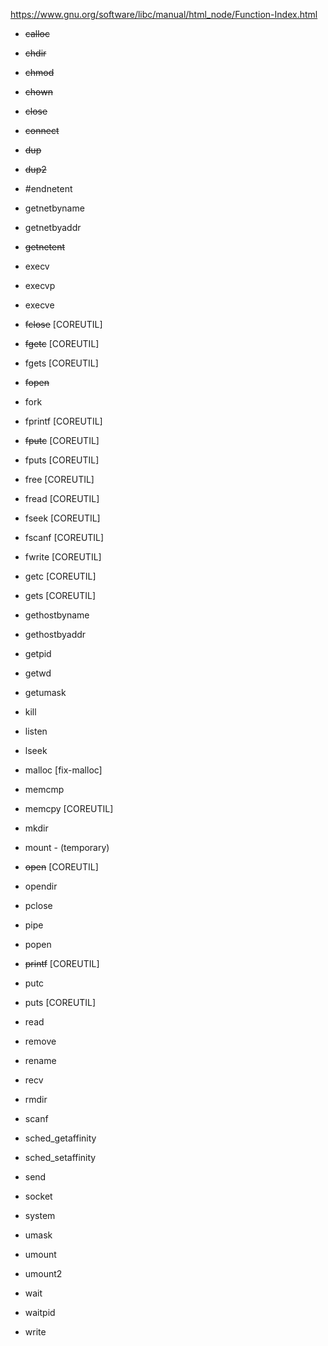https://www.gnu.org/software/libc/manual/html_node/Function-Index.html

- ~~calloc~~
- ~~chdir~~		
- ~~chmod~~			
- ~~chown~~	
- ~~close~~				
- ~~connect~~

- ~~dup~~ 				
- ~~dup2~~				

- #endnetent
- getnetbyname
- getnetbyaddr		
- ~~getnetent~~

- execv   			
- execvp			
- execve			

- ~~fclose~~   [COREUTIL]		
- ~~fgetc~~   [COREUTIL]				
- fgets   [COREUTIL]				
- ~~fopen~~
- fork
- fprintf   [COREUTIL]
- ~~fputc~~  [COREUTIL]
- fputs   [COREUTIL]
- free   [COREUTIL]
- fread   [COREUTIL]
- fseek   [COREUTIL]
- fscanf   [COREUTIL]
- fwrite   [COREUTIL]

- getc   [COREUTIL]
- gets   [COREUTIL]
- gethostbyname
- gethostbyaddr
- getpid
- getwd
- getumask

- kill

- listen
- lseek

- malloc [fix-malloc]
- memcmp
- memcpy   [COREUTIL]
- mkdir
- mount - (temporary)

- ~~open~~   [COREUTIL]
- opendir

- pclose
- pipe
- popen
- ~~printf~~   [COREUTIL]
- putc
- puts   [COREUTIL]

- read
- remove
- rename
- recv
- rmdir

- scanf
- sched_getaffinity
- sched_setaffinity
- send
- socket
- system

- umask
- umount
- umount2

- wait
- waitpid
- write
